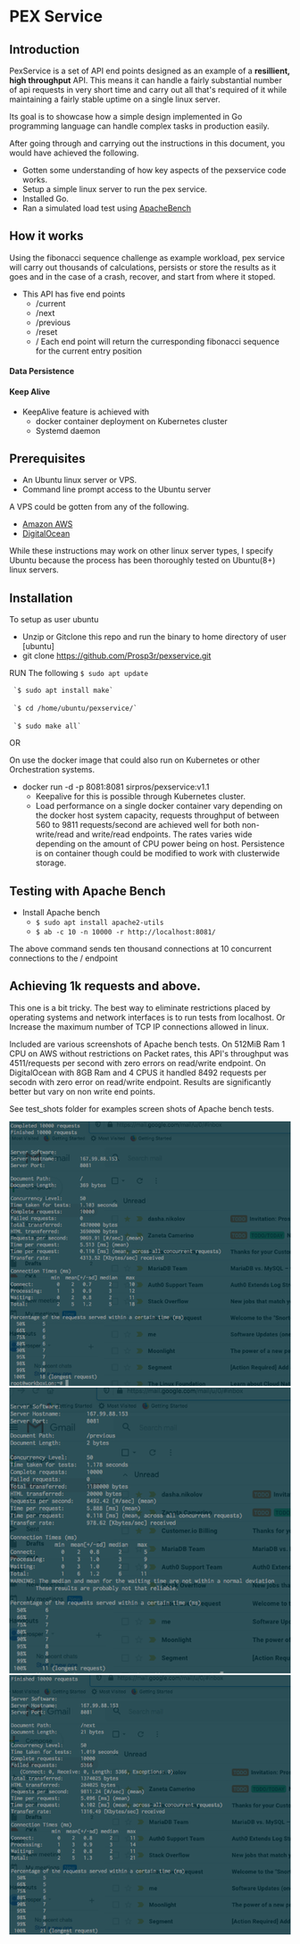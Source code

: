 # PEX Service 

## Introduction
PexService is a set of API end points designed as an example of a **resillient, high throughput** API. 
This means it can handle a fairly substantial number of api requests in very short time and carry out all that's required of it while maintaining a fairly stable uptime on a single linux server.

Its goal is to showcase how a simple design implemented in Go programming language can handle complex tasks in production easily.

After going through and carrying out the instructions in this document, you would have achieved the following.
+ Gotten some understanding of how key aspects of the pexservice code works.
+ Setup a simple linux server to run the pex service.
+ Installed Go.
+ Ran a simulated load test using [ApacheBench](https://httpd.apache.org/)

## How it works

Using the fibonacci sequence challenge as example workload, pex service will carry out thousands of calculations, persists or store the results as it goes and in the case of a crash, recover, and start from where it stoped.


* This API has five end points
  - /current
  - /next
  - /previous
  - /reset
  - /
  Each end point will return the curresponding fibonacci sequence for the current entry position

#### Data Persistence


#### Keep Alive
- KeepAlive feature is achieved with
  - docker container deployment on Kubernetes cluster
  - Systemd daemon 



## Prerequisites
+ An Ubuntu linux server or VPS.
+ Command line prompt access to the Ubuntu server

A VPS could be gotten from any of the following.

+ [Amazon AWS](https://aws.amazon.com)
+ [DigitalOcean](https://digitalocean.com)

While these instructions may work on other linux server types, I specify Ubuntu because the process has been thoroughly tested on Ubuntu(8+) linux servers.


## Installation

To setup as user ubuntu

- Unzip or Gitclone this repo and run the binary to home directory of user [ubuntu]
- git clone https://github.com/Prosp3r/pexservice.git

RUN The following
     `$ sudo apt update`
     
     `$ sudo apt install make`
     
     `$ cd /home/ubuntu/pexservice/`
      
     `$ sudo make all`

OR

On use the docker image that could also run on Kubernetes or other Orchestration systems.
- docker run -d -p 8081:8081  sirpros/pexservice:v1.1
  - Keepalive for this is possible through Kubernetes cluster.
  - Load performance on a single docker container vary depending on the docker host system capacity, requests throughput of between 560 to 9811 requests/second are achieved well for both non-write/read and write/read endpoints. 
  The rates varies wide depending on the amount of CPU power being on host. 
  Persistence is on container though could be modified to work with clusterwide storage.


## Testing with Apache Bench
  + Install Apache bench
    + `$ sudo apt install apache2-utils`
    + `$ ab -c 10 -n 10000 -r http://localhost:8081/`

  The above command sends ten thousand connections at 10 concurrent connections to the / endpoint




## Achieving 1k requests and above. 
This one is a bit tricky.
The best way to eliminate restrictions placed by operating systems and network interfaces is to run tests from localhost.
Or Increase the maximum number of TCP IP connections allowed in linux.


Included are various screenshots of Apache bench tests.
On 512MiB Ram 1 CPU on AWS without restrictions on Packet rates, this API's throughput was 4511/requests per second with zero errors on read/write endpoint.
On DigitalOcean with 8GB Ram and 4 CPUS it handled 8492 requests per secodn with zero error on read/write endpoint.
Results are significantly better but vary on non write end points.

See test_shots folder for examples screen shots of Apache bench tests.

![alt text](https://github.com/Prosp3r/pexservice/blob/master/test_shots/Screen%20Shot%202020-09-29%20at%205.34.58%20PM.png)
![alt text](https://github.com/Prosp3r/pexservice/blob/master/test_shots/Screen%20Shot%202020-09-29%20at%205.34.42%20PM.png)
![alt text](https://github.com/Prosp3r/pexservice/blob/master/test_shots/Screen%20Shot%202020-09-29%20at%205.35.32%20PM.png)
